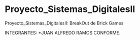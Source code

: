# Proyecto_Sistemas_DigitalesII

Proyecto_Sistemas_DigitalesII: BreakOut de Brick Games 

INTEGRANTES:
*JUAN ALFREDO RAMOS CONFORME.
